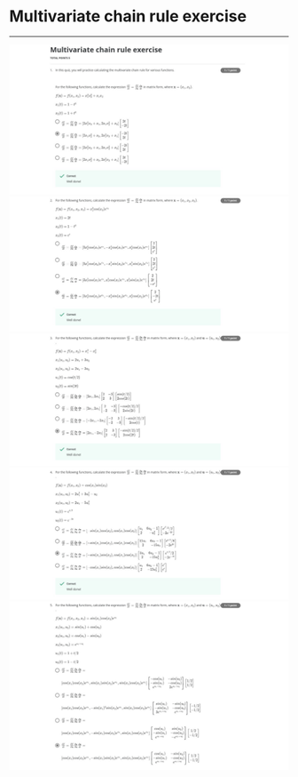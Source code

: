 # Multivariate chain rule exercise
---
<img src="../Images/Qz1_q1.jpg">
<img src="../Images/Qz1_q2.jpg">
<img src="../Images/Qz1_q3.jpg">
<img src="../Images/Qz1_q4.jpg">
<img src="../Images/Qz1_q5.jpg">
